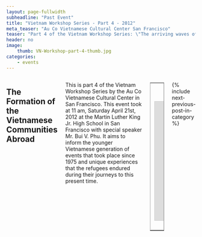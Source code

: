 ```yaml
---
layout: page-fullwidth
subheadline: "Past Event"
title: "Vietnam Workshop Series - Part 4 - 2012"
meta_teaser: "Au Co Vietnamese Cultural Center San Francisco"
teaser: "Part 4 of the Vietnam Workshop Series: \"The arriving waves of refuges and the formation of the Vietnamese communities abroad.\""
header: no
image:
    thumb: VN-Workshop-part-4-thumb.jpg
categories:
    - events
---
```

<!--more-->
<div class="small-12 columns" style="padding: 0px; border-bottom: none;" markdown="1">

## The Formation of the Vietnamese Communities Abroad

This is part 4 of the Vietnam Workshop Series by the Au Co Vietnamese Cultural Center in San Francisco. This event took at 11 am, Saturday April 21st, 2012 at the Martin Luther King Jr. High School in San Francisco with special speaker Mr. Bui V. Phu. It aims to inform the younger Vietnamese generation of events that took place since 1975 and unique experiences that the refugees endured during their journeys to this present time.

<table style="border-color: #cccccc; margin-left: auto; margin-right: auto;" border="1" width="100%">
<tbody>
<tr style="padding: 2rem 0.625rem 0.5625rem 0.625rem">
<td align="center" style="padding: 2rem 0.625rem 0.5625rem 0.625rem">
<p style="text-align: center;">
<iframe style="border:1px solid #cccccc" src="https://www.youtube.com/embed/uotzIHJiiMY" width="560" height="315" frameborder="0" allowfullscreen=""></iframe>
</p>
</td>
</tr>
</tbody>
</table>

{% include next-previous-post-in-category %}

</div>
